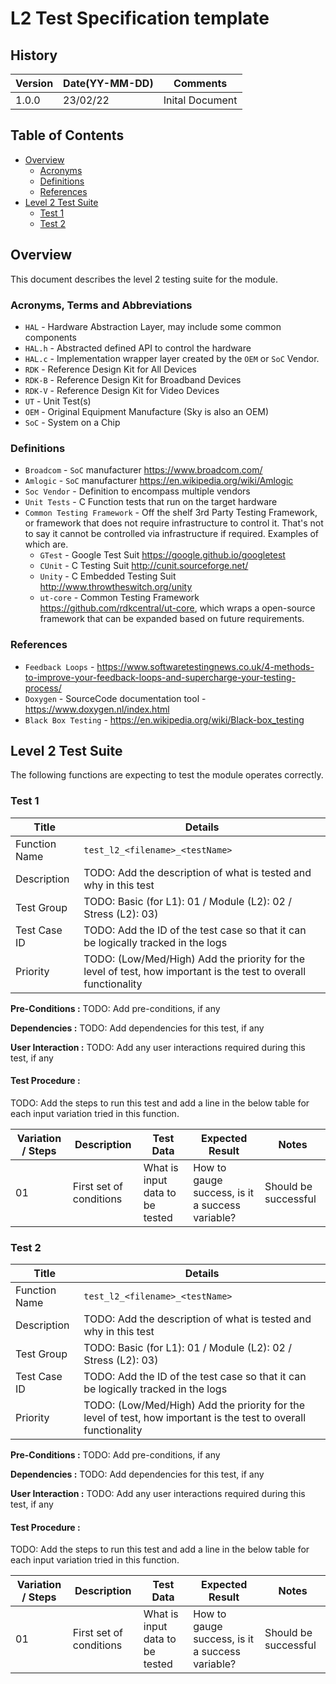 # L2 Test Specification template
## History

| Version | Date(YY-MM-DD) | Comments |
| -------| ----- | ----- |
| 1.0.0 | 23/02/22 |  Inital Document |

## Table of Contents

- [Overview](#overview)
  - [Acronyms](#acronyms)
  - [Definitions](#definitions)
  - [References](#references)
- [Level 2 Test Suite](#level-2-test-suite)
  - [Test 1](#test-1)
  - [Test 2](#test-2)

## Overview

This document describes the level 2 testing suite for the module.

### Acronyms, Terms and Abbreviations

- `HAL` \- Hardware Abstraction Layer, may include some common components
- `HAL.h`  \- Abstracted defined API to control the hardware
- `HAL.c`  \- Implementation wrapper layer created by the `OEM` or `SoC` Vendor.
- `RDK`  \- Reference Design Kit for All Devices
- `RDK-B`  \- Reference Design Kit for Broadband Devices
- `RDK-V`  \- Reference Design Kit for Video Devices
- `UT`  \- Unit Test(s)
- `OEM`  \- Original Equipment Manufacture (Sky is also an OEM)
- `SoC`  \- System on a Chip

### Definitions

- `Broadcom` \- `SoC` manufacturer <https://www.broadcom.com/>
- `Amlogic` \- `SoC` manufacturer <https://en.wikipedia.org/wiki/Amlogic>
- `Soc Vendor` \- Definition to encompass multiple vendors
- `Unit Tests` \- C Function tests that run on the target hardware
- `Common Testing Framework` \- Off the shelf 3rd Party Testing Framework, or framework that does not require infrastructure to control it. That's not to say it cannot be controlled via infrastructure if required. Examples of which are.
  - `GTest` \- Google Test Suit <https://google.github.io/googletest>
  - `CUnit` \- C Testing Suit <http://cunit.sourceforge.net/>
  - `Unity` \- C Embedded Testing Suit <http://www.throwtheswitch.org/unity>
  - `ut-core` \- Common Testing Framework <https://github.com/rdkcentral/ut-core>, which wraps a open-source framework that can be expanded based on future requirements.

### References

- `Feedback Loops` \- <https://www.softwaretestingnews.co.uk/4-methods-to-improve-your-feedback-loops-and-supercharge-your-testing-process/>
- `Doxygen` \- SourceCode documentation tool - <https://www.doxygen.nl/index.html>
- `Black Box Testing` \- <https://en.wikipedia.org/wiki/Black-box_testing>

## Level 2 Test Suite

The following functions are expecting to test the module operates correctly.

### Test 1

|Title|Details|
|--|--|
|Function Name|`test_l2_<filename>_<testName>`|
|Description|TODO: Add the description of what is tested and why in this test|
|Test Group|TODO: Basic (for L1): 01 / Module (L2): 02 / Stress (L2): 03)|
|Test Case ID|TODO: Add the ID of the test case so that it can be logically tracked in the logs|
|Priority|TODO: (Low/Med/High) Add the priority for the level of test, how important is the test to overall functionality|

**Pre-Conditions :**
TODO: Add pre-conditions, if any

**Dependencies :** TODO: Add dependencies for this test, if any

**User Interaction :** TODO: Add any user interactions required during this test, if any

#### Test Procedure :

TODO: Add the steps to run this test and add a line in the below table for each input variation tried in this function.

| Variation / Steps | Description | Test Data | Expected Result | Notes|
| -- | --------- | ---------- | -------------- | ----- |
| 01 | First set of conditions | What is input data to be tested | How to gauge success, is it a success variable? | Should be successful |

### Test 2

|Title|Details|
|--|--|
|Function Name|`test_l2_<filename>_<testName>`|
|Description|TODO: Add the description of what is tested and why in this test|
|Test Group|TODO: Basic (for L1): 01 / Module (L2): 02 / Stress (L2): 03)|
|Test Case ID|TODO: Add the ID of the test case so that it can be logically tracked in the logs|
|Priority|TODO: (Low/Med/High) Add the priority for the level of test, how important is the test to overall functionality|

**Pre-Conditions :**
TODO: Add pre-conditions, if any

**Dependencies :** TODO: Add dependencies for this test, if any

**User Interaction :** TODO: Add any user interactions required during this test, if any

#### Test Procedure :

TODO: Add the steps to run this test and add a line in the below table for each input variation tried in this function.

| Variation / Steps | Description | Test Data | Expected Result | Notes|
| -- | --------- | ---------- | -------------- | ----- |
| 01 | First set of conditions | What is input data to be tested | How to gauge success, is it a success variable? | Should be successful |
